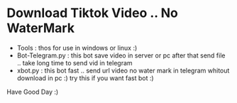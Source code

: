 # Download Tiktok Video .. No WaterMark

- Tools : thos for use in windows or linux :)
- Bot-Telegram.py : this bot save video in server or pc after that send file .. take long time to send vid in telegram
- xbot.py : this bot fast .. send url video no water mark in telegram whitout download in pc :) try this if you want fast bot :)

Have Good Day :)
